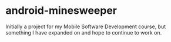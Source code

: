 # android-minesweeper

Initially a project for my Mobile Software Development course, but something I have expanded on and hope to continue to work on.
